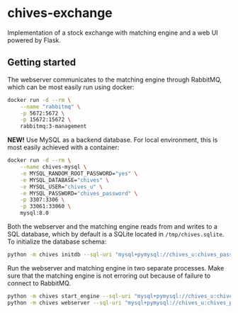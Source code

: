 # chives-exchange
Implementation of a stock exchange with matching engine and a web UI powered by 
Flask.

## Getting started
The webserver communicates to the matching engine through RabbitMQ, which can be 
most easily run using docker:
```bash
docker run -d --rm \
    --name "rabbitmq" \
    -p 5672:5672 \
    -p 15672:15672 \
    rabbitmq:3-management
```

**NEW!** Use MySQL as a backend database. For local environment, this is most 
easily achieved with a container:
```bash
docker run -d --rm \
    --name chives-mysql \
    -e MYSQL_RANDOM_ROOT_PASSWORD="yes" \
    -e MYSQL_DATABASE="chives" \
    -e MYSQL_USER="chives_u" \
    -e MYSQL_PASSWORD="chives_password" \
    -p 3307:3306 \
    -p 33061:33060 \
    mysql:8.0
```

Both the webserver and the matching engine reads from and writes to a SQL 
database, which by default is a SQLite located in `/tmp/chives.sqlite`. To 
initialize the database schema:
```bash
python -m chives initdb --sql-uri "mysql+pymysql://chives_u:chives_password@localhost:3307/chives"
```

Run the webserver and matching engine in two separate processes. Make sure that 
the matching engine is not erroring out because of failure to connect to 
RabbitMQ.
```bash
python -m chives start_engine --sql-uri "mysql+pymysql://chives_u:chives_password@localhost:3307/chives"
python -m chives webserver --sql-uri "mysql+pymysql://chives_u:chives_password@localhost:3307/chives"
```
